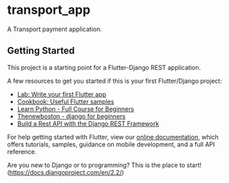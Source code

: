# transport_app

A Transport payment application.

## Getting Started

This project is a starting point for a Flutter-Django REST application.

A few resources to get you started if this is your first Flutter/Django project:

- [Lab: Write your first Flutter app](https://flutter.dev/docs/get-started/codelab)
- [Cookbook: Useful Flutter samples](https://flutter.dev/docs/cookbook)
- [Learn Python - Full Course for Beginners](https://www.youtube.com/watch?v=rfscVS0vtbw&t=405s)
- [Thenewboston - django for beginners](https://www.youtube.com/watch?v=qgGIqRFvFFk&list=PL6gx4Cwl9DGBlmzzFcLgDhKTTfNLfX1IK)
- [Build a Rest API with the Django REST Framework](https://www.youtube.com/watch?v=tG6O8YF91HE&t=332s)

For help getting started with Flutter, view our
[online documentation](https://flutter.dev/docs), which offers tutorials,
samples, guidance on mobile development, and a full API reference.

Are you new to Django or to programming? This is the place to start!(https://docs.djangoproject.com/en/2.2/)
